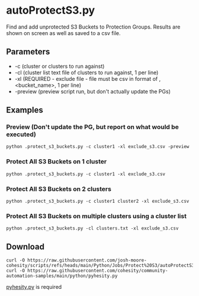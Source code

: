 
# **autoProtectS3.py**

   Find and add unprotected S3 Buckets to Protection Groups.  Results are shown on screen as well as saved to a csv file.

## **Parameters**
* -c (cluster or clusters to run against)
* -cl (cluster list text file of clusters to run against, 1 per line)
* -xl (REQUIRED - exclude file  - file must be csv in format of <sourcename>,<bucket_name>, 1 per line)
* -preview (preview script run, but don't actually update the PGs)
  
## **Examples**

### Preview (Don't update the PG, but report on what would be executed)
    python .protect_s3_buckets.py -c cluster1 -xl exclude_s3.csv -preview

### Protect All S3 Buckets on 1 cluster
    python .protect_s3_buckets.py -c cluster1 -xl exclude_s3.csv
    
### Protect All S3 Buckets on 2 clusters
    python .protect_s3_buckets.py -c cluster1 cluster2 -xl exclude_s3.csv

### Protect All S3 Buckets on multiple clusters using a cluster list
    python .protect_s3_buckets.py -cl clusters.txt -xl exclude_s3.csv
    
## **Download**

    curl -O https://raw.githubusercontent.com/josh-moore-cohesity/scripts/refs/heads/main/Python/Jobs/Protect%20S3/autoProtectS3.py
    curl -O https://raw.githubusercontent.com/cohesity/community-automation-samples/main/python/pyhesity.py

[pyhesity.py](https://github.com/bseltz-cohesity/scripts/tree/master/python/pyhesity) is required 
    

